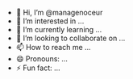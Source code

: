 - 👋 Hi, I’m @managenoceur
- 👀 I’m interested in ...
- 🌱 I’m currently learning ...
- 💞️ I’m looking to collaborate on ...
- 📫 How to reach me ...
- 😄 Pronouns: ...
- ⚡ Fun fact: ...

<!---
managenoceur/managenoceur is a ✨ special ✨ repository because its `README.md` (this file) appears on your GitHub profile.
You can click the Preview link to take a look at your changes.
--->
